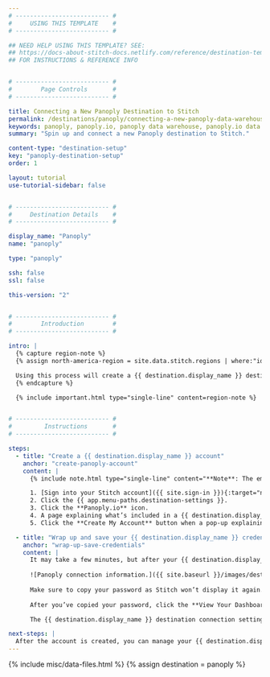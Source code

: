 ```yaml
---
# -------------------------- #
#     USING THIS TEMPLATE    #
# -------------------------- #

## NEED HELP USING THIS TEMPLATE? SEE:
## https://docs-about-stitch-docs.netlify.com/reference/destination-templates/destination-setup/
## FOR INSTRUCTIONS & REFERENCE INFO


# -------------------------- #
#        Page Controls       #
# -------------------------- #

title: Connecting a New Panoply Destination to Stitch
permalink: /destinations/panoply/connecting-a-new-panoply-data-warehouse-to-stitch
keywords: panoply, panoply.io, panoply data warehouse, panoply.io data warehouse etl to redshift, redshift etl, panoply etl
summary: "Spin up and connect a new Panoply destination to Stitch."

content-type: "destination-setup"
key: "panoply-destination-setup"
order: 1

layout: tutorial
use-tutorial-sidebar: false


# -------------------------- #
#     Destination Details    #
# -------------------------- #

display_name: "Panoply"
name: "panoply"

type: "panoply"

ssh: false
ssl: false

this-version: "2"


# -------------------------- #
#        Introduction        #
# -------------------------- #

intro: |
  {% capture region-note %}
  {% assign north-america-region = site.data.stitch.regions | where:"id","north-america" | first %}

  Using this process will create a {{ destination.display_name }} destination in the `{{ north-america-region.region }}` region. To use a different region, use the [Connecting an existing {{ destination.display_name }} destination to Stitch]({{ link.destinations.setup.panoply-ex | prepend: site.baseurl }}) guide.
  {% endcapture %}

  {% include important.html type="single-line" content=region-note %}


# -------------------------- #
#         Instructions       #
# -------------------------- #

steps:
  - title: "Create a {{ destination.display_name }} account"
    anchor: "create-panoply-account"
    content: |
      {% include note.html type="single-line" content="**Note**: The email address you used to sign into Stitch will be used to create your Panoply destination." %}

      1. [Sign into your Stitch account]({{ site.sign-in }}){:target="new"}.
      2. Click the {{ app.menu-paths.destination-settings }}.
      3. Click the **Panoply.io** icon.
      4. A page explaining what’s included in a {{ destination.display_name }} account will display. Click the **Create an Account** button.
      5. Click the **Create My Account** button when a pop-up explaining the use of your email address displays.

  - title: "Wrap up and save your {{ destination.display_name }} credentials"
    anchor: "wrap-up-save-credentials"
    content: |
      It may take a few minutes, but after your {{ destination.display_name }} destination is successfully created, the {{ destination.display_name }} connection info will display in Stitch:
      
      ![Panoply connection information.]({{ site.baseurl }}/images/destinations/panoply-connection-info.png)
      
      Make sure to copy your password as Stitch won’t display it again.
      
      After you’ve copied your password, click the **View Your Dashboard** button to wrap things up.

      The {{ destination.display_name }} destination connection settings will automatically populate in the {{ app.page-names.dw-settings }} page. If you need to update the settings at any point, click the {{ app.menu-paths.destination-settings }}.

next-steps: |
  After the account is created, you can manage your {{ destination.display_name }} settings by signing into [{{ destination.display_name }}]({{ site.data.destinations[destination.type]resource-links.main-site }}){:target="new"}.
---
```

{% include misc/data-files.html %}
{% assign destination = panoply %}